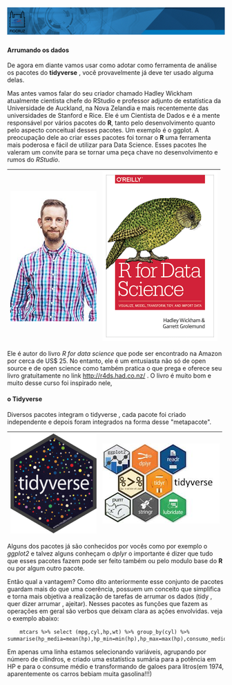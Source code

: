 ﻿# ![](../imagens/barra_procc.png)

#### Arrumando os dados

De agora em diante vamos usar como adotar como ferramenta de análise os pacotes do **tidyverse** , você provavelmente já deve ter usado alguma delas. 




Mas antes vamos falar do seu criador chamado  Hadley Wickham atualmente cientista chefe do  RStudio e professor adjunto de estatística da Universidade de  Auckland, na Nova Zelandia e
 mais recentemente das universidades de Stanford e Rice. Ele é um Cientista de Dados e é a mente responsável por vários pacotes do **R**, tanto pelo desenvolvimento quanto pelo aspecto conceitual desses pacotes. Um exemplo é o  ggplot. A preocupação dele ao criar esses pacotes foi tornar o **R** uma ferramenta mais poderosa e fácil de utilizar para Data Science. Esses pacotes lhe valeram um convite para se tornar uma peça chave no desenvolvimento e rumos do *RStudio*.
 



|![](Hadley-wickham.jpg)     | ![](cover.png)    |
 | :--:	 | :--:	 | 


Ele é  autor do livro *R for data science* que pode ser encontrado na Amazon por cerca de US$ 25. No entanto, ele é um entusiasta não só de open source e de open science como também pratica o que prega e oferece seu livro gratuitamente no link http://r4ds.had.co.nz/  . O livro é muito bom e muito desse curso foi inspirado nele, 


#### o Tidyverse

Diversos pacotes integram o tidyverse , cada pacote foi criado independente e depois foram integrados na forma desse "metapacote". 

 
 
  | ![](tidyverse.png)     | ![](tidyverse2.jpg)   | 
 | :--:	 | :--:	 | 



Alguns dos pacotes já são conhecidos por vocês como por exemplo o *ggplot2* e talvez alguns conheçam o *dplyr* o importante é dizer que tudo que esses pacotes fazem pode ser feito também ou pelo modulo base do **R** ou por algum outro pacote. 

Então qual a vantagem? Como dito anteriormente esse conjunto de pacotes guardam mais do que uma coerência, possuem um conceito que simplifica e torna mais objetiva a realização de tarefas de arrumar os dados (tidy , quer dizer arrumar , ajeitar). Nesses pacotes as funções que fazem as operações em geral são verbos que deixam clara as ações envolvidas. veja o exemplo abaixo:


		mtcars %>% select (mpg,cyl,hp,wt) %>% group_by(cyl) %>% summarise(hp_media=mean(hp),hp_min=min(hp),hp_max=max(hp),consumo_medio=mean(mpg)/3.7)
		

Em apenas uma linha estamos selecionando variáveis, agrupando por número de cilindros, e criado uma estatística sumária para a potência em HP e para o consume médio e transformando de galoes para litros(em 1974, aparentemente os carros bebiam muita gasolina!!!)
